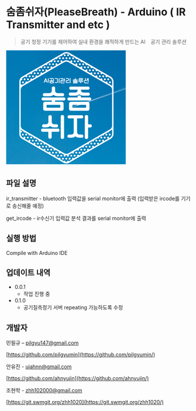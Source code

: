 # 숨좀쉬자(PleaseBreath) - Arduino ( IR Transmitter and etc )
> 공기 청정 기기를 제어하여 실내 환경을 쾌적하게 만드는 AI　공기 관리 솔루션

![pb](./image/pb.png)

## 파일 설명 

ir_transmitter - bluetooth 입력값을 serial monitor에 출력 (입력받은 ircode를 기기로 송신해줄 예정)

get_ircode - ir수신기 입력값 분석 결과를 serial monitor에 출력

## 실행 방법

Compile with Arduino IDE

## 업데이트 내역

* 0.0.1
    * 작업 진행 중
* 0.1.0
    * 공기질측정기 서버 repeating 가능하도록 수정


## 개발자

민필규 – pilgyu147@gmail.com

[https://github.com/pilgyumin](https://github.com/pilgyumin/)

안유진 - ujahnn@gmail.com

[https://github.com/ahnyujin](https://github.com/ahnyujin/)

조현학 - zhh102000@gmail.com

[https://git.swmgit.org/zhh1020](https://git.swmgit.org/zhh1020/)    